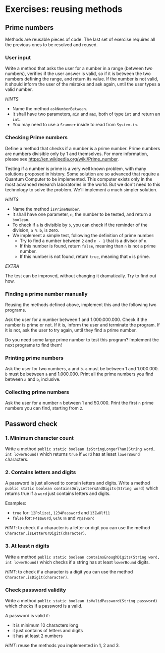 # Exercises: reusing methods

## Prime numbers

Methods are reusable pieces of code.
The last set of exercise requires all the previous ones to be resolved and reused.

### User input

Write a method that asks the user for a number in a range (between two numbers), verifies
if the user answer is valid, so if it is between the two numbers defining the range,
and return its value. If the number is not valid, it should inform the user of the mistake
and ask again, until the user types a valid number.

*HINTS*

- Name the method `askNumberBetween`.
- It shall have two parameters, `min` and `max`, both of type `int` and return an `int`.
- You may need to use a `Scanner` inside to read from `System.in`.

### Checking Prime numbers

Define a method that checks if a number is a prime number.
Prime numbers are numbers divisible only by 1 and themselves.
For more information, please see https://en.wikipedia.org/wiki/Prime_number.

Testing if a number is prime is a very well known problem, with many solutions
proposed in history. Some solution are so advanced that require a Quantum Computer
to be implemented. This computer exists only in the most advanced research laboratories
in the world. But we don't need to this technology to solve the problem.
We'll implement a much simpler solution.

*HINTS*

- Name the method `isPrimeNumber`.
- It shall have one parameter, `n`, the number to be tested, and return a `boolean`.
- To check if `a` is divisible by `b`, you can check if the reminder of the division, `a % b`, is zero.
- We implement a simple test, following the definition of prime number:
  - Try to find a number between `2` and `n - 1` that is a divisor of `n`.
  - If this number is found, return `false`, meaning than `n` is not a prime number.
  - If this number is not found, return `true`, meaning that `n` is prime.

*EXTRA*

The test can be improved, without changing it dramatically. Try to find out how.

### Finding a prime number manually

Reusing the methods defined above, implement this and the following two programs.

Ask the user for a number between 1 and 1.000.000.000. Check if the number
is prime or not. If it is, inform the user and terminate the program.
If it is not, ask the user to try again, until they find a prime number.

Do you need some large prime number to test this program?
Implement the next programs to find them!

### Printing prime numbers

Ask the user for two numbers, `a` and `b`.
`a` must be between 1 and 1.000.000.
`b` must be between `a` and 1.000.000.
Print all the prime numbers you find between `a` and `b`, inclusive.

### Collecting prime numbers

Ask the user for a number `n` between 1 and 50.000.
Print the first `n` prime numbers you can find, starting from `2`.

## Password check

### 1. Minimum character count

Write a method `public static boolean isStringLongerThan(String word, int lowerBound)` which returns
`true` if `word` has at least `lowerBound` characters.

### 2. Contains letters and digits

A password is just allowed to contain letters and digits. Write a method
`public static boolean containsOnlyLettersAndDigits(String word)` which returns true if a `word` just
contains letters and digits.

Examples:

- `true` for: `12Polizei`, `1234Password` and `13Zwölf11`
- `false` for: `P4$$w0rd`, `G€h€!m` and `P@ssword`

*HINT*: to check if a character is a letter or digit you can use the method
`Character.isLetterOrDigit(character)`.

### 3. At least n digits

Write a method `public static boolean containsEnoughDigits(String word, int lowerBound)` which checks
if a string has at least `lowerBound` digits.

*HINT*: to check if a character is a digit you can use the method
`Character.isDigit(character)`.

### Check password validity

Write a method `public static boolean isValidPassword(String password)` which checks if a password is a valid. 

A password is valid if:
 - it is minimum 10 characters long
 - it just contains of letters and digits
 - it has at least 2 numbers

*HINT*: reuse the methods you implemented in 1, 2 and 3.

